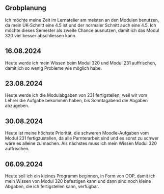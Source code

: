 ## Grobplanung

Ich möchte meine Zeit im Lernatelier am meisten an den Modulen benutzen, da mein ÜK-Schnitt eine 4.5 ist und der normaler Schnitt auch eine 4.5. Ich möchte dieses Semester als zweite Chance ausnutzen, damit ich das Modul 320 viel besser abschliessen kann.

## 16.08.2024

Heute werde ich mein Wissen beim Modul 320 und Modul 231 auffrischen, damit ich so wenig Probleme wie möglich habe. 


## 23.08.2024

Heute werde ich die Modulabgaben von 231 fertigstellen, weil wir vom Lehrer die Aufgabe bekommen haben, bis Sonntagabend die Abgaben abzugeben.

## 30.08.2024

Heute ist meine höchste Priorität, die schweren Moodle-Aufgaben vom Modul 231 fertigzustellen, da alle Parnterarbeit sind und es sonst zu schwer wäre es alleine zu machen. Als nächstes muss ich mein Wissen Modul 320 auffrischen.

## 06.09.2024

Heute soll ich ein kleines Programm beginnen, in Form von OOP, damit ich mein Wissen von Modul 320 befestigen kann und dann sind noch kleine Abgaben, die ich fertigstellen kann, verfügbar.
